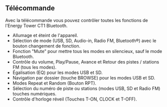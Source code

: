 ## Télécommande 

Avec la télécommande vous pouvez contrôler toutes les fonctions de l'Energy Tower CT1 Bluetooth.
*	Allumage et éteint de l'appareil.
*	Sélection de mode (USB, SD, Audio-in, Radio FM, Bluetooth®) avec le bouton changement de fonction.
*	Fonction "Mute" pour mettre tous les modes en silencieux, sauf le mode Bluetooth.
*	Contrôle du volume, Play/Pause, Avance et Retour des pistes / stations FM (tous les modes).
*	Égalisation (EQ) pour les modes USB et SD.
*	Navigation par dossier (touche BROWSE) pour les modes USB et SD.
*	Modes Repeat et Random (Bouton RPT).
*	Sélection du numéro de piste ou stations (modes USB, SD et Radio FM) touches numériques.
*	Contrôle d'horloge réveil (Touches T-ON, CLOCK et T-OFF).

